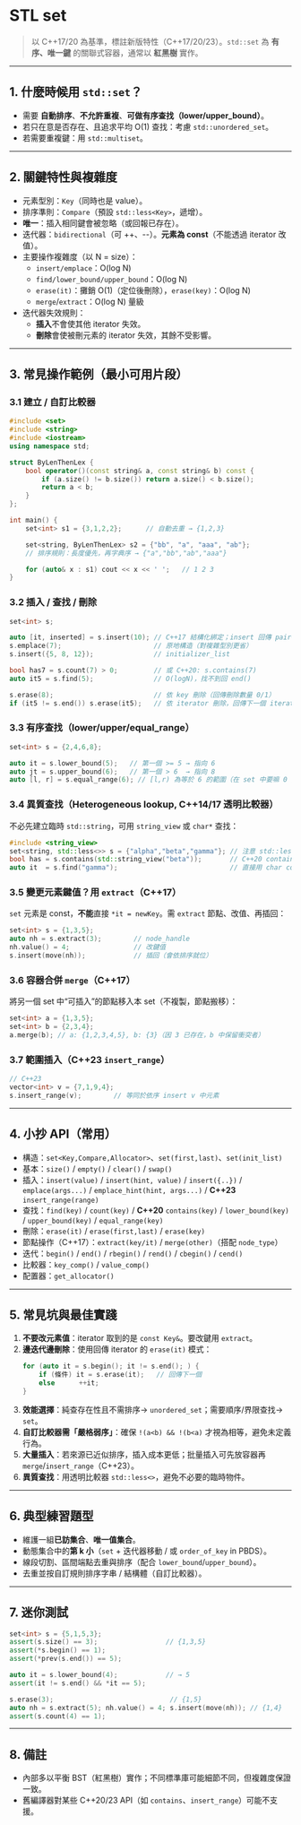 # STL set 

> 以 C++17/20 為基準，標註新版特性（C++17/20/23）。`std::set` 為 **有序、唯一鍵** 的關聯式容器，通常以 **紅黑樹** 實作。

---

## 1. 什麼時候用 `std::set`？
- 需要 **自動排序**、**不允許重複**、**可做有序查找（lower/upper_bound）**。
- 若只在意是否存在、且追求平均 O(1) 查找：考慮 `std::unordered_set`。
- 若需要重複鍵：用 `std::multiset`。

---

## 2. 關鍵特性與複雜度
- 元素型別：`Key`（同時也是 value）。
- 排序準則：`Compare`（預設 `std::less<Key>`，遞增）。
- **唯一**：插入相同鍵會被忽略（或回報已存在）。
- 迭代器：`bidirectional`（可 ++、--）。**元素為 const**（不能透過 iterator 改值）。
- 主要操作複雜度（以 N = size）：
  - `insert/emplace`：O(log N)
  - `find/lower_bound/upper_bound`：O(log N)
  - `erase(it)`：攤銷 O(1)（定位後刪除），`erase(key)`：O(log N)
  - `merge`/`extract`：O(log N) 量級
- 迭代器失效規則：
  - **插入**不會使其他 iterator 失效。
  - **刪除**會使被刪元素的 iterator 失效，其餘不受影響。

---

## 3. 常見操作範例（最小可用片段）

### 3.1 建立 / 自訂比較器
```cpp
#include <set>
#include <string>
#include <iostream>
using namespace std;

struct ByLenThenLex {
    bool operator()(const string& a, const string& b) const {
        if (a.size() != b.size()) return a.size() < b.size();
        return a < b;
    }
};

int main() {
    set<int> s1 = {3,1,2,2};      // 自動去重 → {1,2,3}

    set<string, ByLenThenLex> s2 = {"bb", "a", "aaa", "ab"};
    // 排序規則：長度優先，再字典序 → {"a","bb","ab","aaa"}

    for (auto& x : s1) cout << x << ' ';   // 1 2 3
}
```

### 3.2 插入 / 查找 / 刪除
```cpp
set<int> s;

auto [it, inserted] = s.insert(10); // C++17 結構化綁定；insert 回傳 pair<iterator,bool>
s.emplace(7);                       // 原地構造（對複雜型別更省）
s.insert({5, 8, 12});               // initializer_list

bool has7 = s.count(7) > 0;         // 或 C++20: s.contains(7)
auto it5 = s.find(5);               // O(logN)，找不到回 end()

s.erase(8);                         // 依 key 刪除（回傳刪除數量 0/1）
if (it5 != s.end()) s.erase(it5);   // 依 iterator 刪除，回傳下一個 iterator（C++11 起）
```

### 3.3 有序查找（lower/upper/equal_range）
```cpp
set<int> s = {2,4,6,8};

auto it = s.lower_bound(5);   // 第一個 >= 5 → 指向 6
auto jt = s.upper_bound(6);   // 第一個 > 6  → 指向 8
auto [l, r] = s.equal_range(6); // [l,r) 為等於 6 的範圍（在 set 中要嘛 0 要嘛 1 個）
```

### 3.4 異質查找（Heterogeneous lookup, C++14/17 透明比較器）
不必先建立臨時 `std::string`，可用 `string_view` 或 `char*` 查找：
```cpp
#include <string_view>
set<string, std::less<>> s = {"alpha","beta","gamma"}; // 注意 std::less<> 透明比較器
bool has = s.contains(std::string_view("beta"));       // C++20 contains
auto it  = s.find("gamma");                            // 直接用 char const*
```

### 3.5 變更元素鍵值？用 `extract`（C++17）
`set` 元素是 const，**不能**直接 `*it = newKey`。需 `extract` 節點、改值、再插回：
```cpp
set<int> s = {1,3,5};
auto nh = s.extract(3);        // node_handle
nh.value() = 4;                // 改鍵值
s.insert(move(nh));            // 插回（會依排序就位）
```

### 3.6 容器合併 `merge`（C++17）
將另一個 set 中“可插入”的節點移入本 set（不複製，節點搬移）：
```cpp
set<int> a = {1,3,5};
set<int> b = {2,3,4};
a.merge(b); // a: {1,2,3,4,5}, b: {3}（因 3 已存在，b 中保留衝突者）
```

### 3.7 範圍插入（C++23 `insert_range`）
```cpp
// C++23
vector<int> v = {7,1,9,4};
s.insert_range(v);        // 等同於依序 insert v 中元素
```

---

## 4. 小抄 API（常用）
- 構造：`set<Key,Compare,Allocator>`、`set(first,last)`、`set(init_list)`
- 基本：`size()` / `empty()` / `clear()` / `swap()`
- 插入：`insert(value)` / `insert(hint, value)` / `insert({..})` / `emplace(args...)` / `emplace_hint(hint, args...)` / **C++23** `insert_range(range)`
- 查找：`find(key)` / `count(key)` / **C++20** `contains(key)` / `lower_bound(key)` / `upper_bound(key)` / `equal_range(key)`
- 刪除：`erase(it)` / `erase(first,last)` / `erase(key)`
- 節點操作（C++17）：`extract(key/it)` / `merge(other)`（搭配 `node_type`）
- 迭代：`begin()` / `end()` / `rbegin()` / `rend()` / `cbegin()` / `cend()`
- 比較器：`key_comp()` / `value_comp()`
- 配置器：`get_allocator()`

---

## 5. 常見坑與最佳實踐
1. **不要改元素值**：iterator 取到的是 `const Key&`。要改鍵用 `extract`。
2. **邊迭代邊刪除**：使用回傳 iterator 的 `erase(it)` 模式：
   ```cpp
   for (auto it = s.begin(); it != s.end(); ) {
       if (條件) it = s.erase(it);   // 回傳下一個
       else      ++it;
   }
   ```
3. **效能選擇**：純查存在性且不需排序→ `unordered_set`；需要順序/界限查找→ `set`。
4. **自訂比較器需「嚴格弱序」**：確保 `!(a<b) && !(b<a)` 才視為相等，避免未定義行為。
5. **大量插入**：若來源已近似排序，插入成本更低；批量插入可先放容器再 `merge`/`insert_range`（C++23）。
6. **異質查找**：用透明比較器 `std::less<>`，避免不必要的臨時物件。

---

## 6. 典型練習題型
- 維護一組**已訪集合**、**唯一值集合**。
- 動態集合中的**第 k 小**（`set` + 迭代器移動 / 或 `order_of_key` in PBDS）。
- 線段切割、區間端點去重與排序（配合 `lower_bound`/`upper_bound`）。
- 去重並按自訂規則排序字串 / 結構體（自訂比較器）。

---

## 7. 迷你測試
```cpp
set<int> s = {5,1,5,3};
assert(s.size() == 3);                 // {1,3,5}
assert(*s.begin() == 1);
assert(*prev(s.end()) == 5);

auto it = s.lower_bound(4);            // → 5
assert(it != s.end() && *it == 5);

s.erase(3);                             // {1,5}
auto nh = s.extract(5); nh.value() = 4; s.insert(move(nh)); // {1,4}
assert(s.count(4) == 1);
```

---

## 8. 備註
- 內部多以平衡 BST（紅黑樹）實作；不同標準庫可能細節不同，但複雜度保證一致。
- 舊編譯器對某些 C++20/23 API（如 `contains`、`insert_range`）可能不支援。

